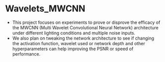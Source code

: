 # Wavelets_MWCNN
* This project focuses on experiments to prove or disprove the efficacy of the MWCNN (Multi Wavelet Convolutional Neural Network) architecture under different lighting conditions and multiple noise inputs.
* We also plan on tweaking the network architecture to see if changing the activation function, wavelet used or network depth and other hyperparameters can help improving the PSNR or speed of performance.
